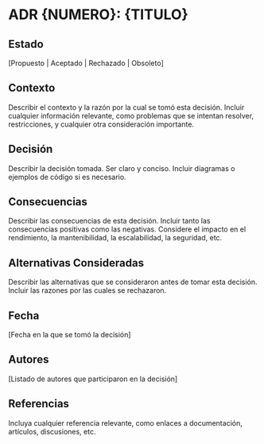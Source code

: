 # ADR {NUMERO}: {TITULO}

## Estado
[Propuesto | Aceptado | Rechazado | Obsoleto]

## Contexto
Describir el contexto y la razón por la cual se tomó esta decisión. Incluir cualquier información relevante, como problemas que se intentan resolver, restricciones, y cualquier otra consideración importante.

## Decisión
Describir la decisión tomada. Ser claro y conciso. Incluir diagramas o ejemplos de código si es necesario.

## Consecuencias
Describir las consecuencias de esta decisión. Incluir tanto las consecuencias positivas como las negativas. Considere el impacto en el rendimiento, la mantenibilidad, la escalabilidad, la seguridad, etc.

## Alternativas Consideradas
Describir las alternativas que se consideraron antes de tomar esta decisión. Incluir las razones por las cuales se rechazaron.

## Fecha
[Fecha en la que se tomó la decisión]

## Autores
[Listado de autores que participaron en la decisión]

## Referencias
Incluya cualquier referencia relevante, como enlaces a documentación, artículos, discusiones, etc.
